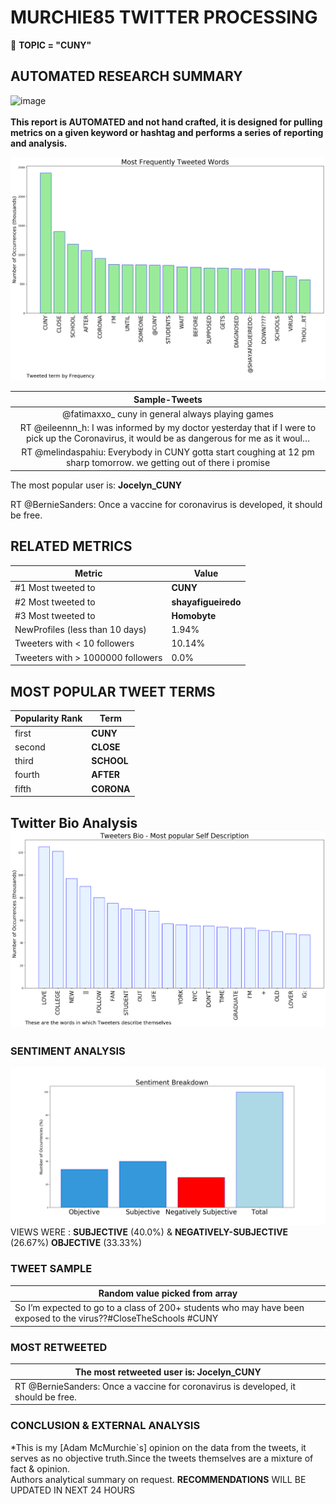 # MURCHIE85 TWITTER PROCESSING 
&#x1F34E; **TOPIC = "CUNY"**

## AUTOMATED RESEARCH SUMMARY

![image](https://marketingplatform.google.com/about/static/images/gmp/analytics-smb-benefit.jpg)
<br></br>
<b> This report is AUTOMATED and not hand crafted, it is designed for pulling metrics on a given keyword or hashtag and performs a series of reporting and analysis.</b>



![image](TWEETS.png)



|                **Sample-Tweets**        |
| :-------------: |
| @fatimaxxo_ cuny in general always playing games |
| RT @eileennn_h: I was informed by my doctor yesterday that if I were to pick up the Coronavirus, it would be as dangerous for me as it woul… |
| RT @melindaspahiu: Everybody in CUNY gotta start coughing at 12 pm sharp tomorrow. we getting out of there i promise |

The most popular user is: **Jocelyn_CUNY**
<div class="alert alert-block alert-danger"> RT @BernieSanders: Once a vaccine for coronavirus is developed, it should be free.</div>

## RELATED METRICS<br>
| Metric | Value |
| ------------- | ------------- |
| #1 Most tweeted to  | **CUNY** |
| #2 Most tweeted to  | **shayafigueiredo** |
| #3 Most tweeted to  | **Homobyte** |
| NewProfiles (less than 10 days) | 1.94%  |
| Tweeters with < 10 followers  | 10.14%|
| Tweeters with > 1000000 followers  | 0.0%  |



## MOST POPULAR TWEET TERMS 


| Popularity Rank  | Term |
| ------------- | ------------- |
| first  | **CUNY**  |
| second  | **CLOSE**  |
| third  | **SCHOOL** |
| fourth  | **AFTER**  |
| fifth  | **CORONA**  |


## Twitter Bio Analysis![image](BIO.png)
### SENTIMENT ANALYSIS
![image](sentiment.png)
VIEWS WERE : **SUBJECTIVE**  (40.0%) & **NEGATIVELY-SUBJECTIVE** (26.67%) **OBJECTIVE** (33.33%)

### TWEET SAMPLE 
| Random value picked from array |
| ------------- |
|So I’m expected to go to a class of 200+ students who may have been exposed to the virus??#CloseTheSchools #CUNY |

### MOST RETWEETED 

| The most retweeted user is: **Jocelyn_CUNY**  |
| ------------- |
| RT @BernieSanders: Once a vaccine for coronavirus is developed, it should be free. |

### CONCLUSION & EXTERNAL ANALYSIS

*This is my [Adam McMurchie`s] opinion on the data from the tweets, it serves as no objective truth.Since the tweets themselves are a mixture of fact & opinion.<br>
Authors analytical summary on request.
**RECOMMENDATIONS** WILL BE UPDATED IN NEXT  24 HOURS <br>